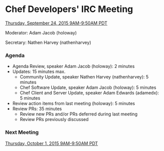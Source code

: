 # Chef Developers' IRC Meeting

[Thursday, September 24, 2015 9AM-9:50AM PDT](http://everytimezone.com/#2015-9-24,240,cn3)

Moderator:  Adam Jacob (holoway)

Secretary:  Nathen Harvey (nathenharvey)

### Agenda
* Agenda Review, speaker Adam Jacob (holoway): 2 minutes
* Updates: 15 minutes max.
  * Community Update, speaker Nathen Harvey (nathenharvey): 5 minutes
  * Chef Software Update, speaker Adam Jacob (holoway): 5 minutes
  * Chef Client and Server Update, speaker Adam Edwards (adamedx): 5 minutes
* Review action items from last meeting (holoway): 5 minutes
* Review PRs:  35 minutes
  * Review new PRs and/or PRs deferred during last meeting
  * Review PRs previously discussed

### Next Meeting

[Thursday, October 1, 2015 9AM-9:50AM PDT](http://everytimezone.com/#2015-10-1,240,cn3)
